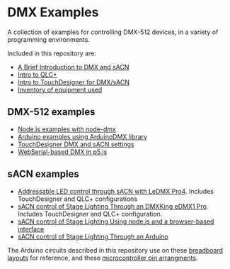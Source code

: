 # DMX Examples

A collection of examples for controlling DMX-512  devices, in a variety of programming environments.

Included in this repository are:

* [A Brief Introduction to DMX and sACN](dmx-intro.md)
* [Intro to QLC+](qlc+-intro.md)
* [Intro to TouchDesigner for DMX/sACN](touch-designer.md)
* [Inventory of equipment used](inventory.md)

## DMX-512 examples
* [Node.js examples with node-dmx](node-dmx.md)
* [Arduino examples using ArduinoDMX library](arduinodmx.md)
* [TouchDesigner DMX and sACN settings](touch-designer.md)
* [WebSerial-based DMX in p5.js](p5.webserial-dmx/)

## sACN examples
* [Addressable LED control through sACN with LeDMX Pro4](ledmx-pro4-control.md). Includes TouchDesigner and QLC+ configurations
* [sACN control of Stage Lighting Through an DMXKing eDMX1 Pro](edmx-pro1-control.md). Includes TouchDesigner and QLC+ configuration.
* [sACN control of Stage Lighting Using node.js and a browser-based interface](nodeACN/readme.md)
* [sACN control of Stage Lighting Through an Arduino](arduino-sacn.md)


The Arduino circuits described in this repository use on these [breadboard layouts](https://itp.nyu.edu/physcomp/breadboard-layouts/) for reference, and these [microcontroller pin arrangments](https://itp.nyu.edu/physcomp/resources/microcontroller-pin-functions/).
